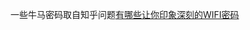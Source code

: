 一些牛马密码取自知乎问题[有哪些让你印象深刻的WIFI密码](https://www.zhihu.com/question/27934611?utm_campaign=&utm_medium=social&utm_oi=736911067359240192&utm_psn=1690910392052801537&utm_source=zhihu)